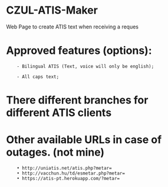 # CZUL-ATIS-Maker
Web Page to create ATIS text when receiving a reques


# Approved features (options):

        - Bilingual ATIS (Text, voice will only be english);

        - All caps text;


# There different branches for different ATIS clients


# Other available URLs in case of outages. (not mine)
        • http://uniatis.net/atis.php?metar=
        • http://vacchun.hu/td/esmetar.php?metar=
        • https://atis-pt.herokuapp.com/?metar=

